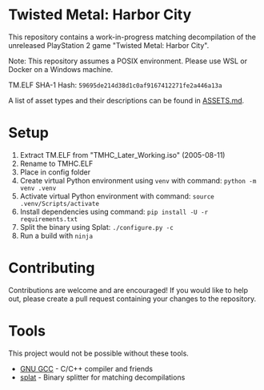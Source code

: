 # Twisted Metal: Harbor City
This repository contains a work-in-progress matching decompilation of the unreleased PlayStation 2 game "Twisted Metal: Harbor City".

Note: This repository assumes a POSIX environment. Please use WSL or Docker on a Windows machine.

TM.ELF SHA-1 Hash: `59695de214d38d1c0af9167412271fe2a446a13a`

A list of asset types and their descriptions can be found in [ASSETS.md](ASSETS.md).

# Setup
1. Extract TM.ELF from "TMHC_Later_Working.iso" (2005-08-11)
2. Rename to TMHC.ELF
3. Place in config folder
4. Create virtual Python environment using `venv` with command: `python -m venv .venv`
5. Activate virtual Python environment with command: `source .venv/Scripts/activate`
6. Install dependencies using command: `pip install -U -r requirements.txt`
7. Split the binary using Splat: `./configure.py -c`
8. Run a build with `ninja`

# Contributing
Contributions are welcome and are encouraged! If you would like to help out, please create a pull request containing your changes to the repository.

# Tools
This project would not be possible without these tools.
- [GNU GCC](https://github.com/gcc-mirror/gcc) - C/C++ compiler and friends
- [splat](https://github.com/ethteck/splat) - Binary splitter for matching decompilations
